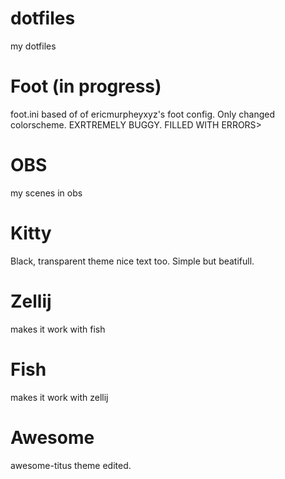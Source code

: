 # dotfiles
 my dotfiles 

# Foot (in progress)
foot.ini based of of ericmurpheyxyz's foot config. Only changed colorscheme. 
EXRTREMELY BUGGY. FILLED WITH ERRORS>

# OBS
my scenes in obs

# Kitty
 Black, transparent theme nice text too.
Simple but beatifull.

# Zellij
makes it work with fish

# Fish
makes it work with zellij

# Awesome
awesome-titus theme edited. 
